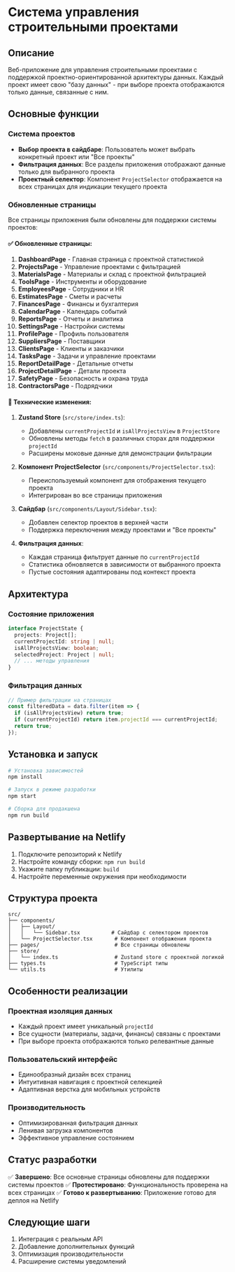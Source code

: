 # Система управления строительными проектами

## Описание

Веб-приложение для управления строительными проектами с поддержкой проектно-ориентированной архитектуры данных. Каждый проект имеет свою "базу данных" - при выборе проекта отображаются только данные, связанные с ним.

## Основные функции

### Система проектов
- **Выбор проекта в сайдбаре**: Пользователь может выбрать конкретный проект или "Все проекты"
- **Фильтрация данных**: Все разделы приложения отображают данные только для выбранного проекта
- **Проектный селектор**: Компонент `ProjectSelector` отображается на всех страницах для индикации текущего проекта

### Обновленные страницы

Все страницы приложения были обновлены для поддержки системы проектов:

#### ✅ Обновленные страницы:
1. **DashboardPage** - Главная страница с проектной статистикой
2. **ProjectsPage** - Управление проектами с фильтрацией
3. **MaterialsPage** - Материалы и склад с проектной фильтрацией
4. **ToolsPage** - Инструменты и оборудование
5. **EmployeesPage** - Сотрудники и HR
6. **EstimatesPage** - Сметы и расчеты
7. **FinancesPage** - Финансы и бухгалтерия
8. **CalendarPage** - Календарь событий
9. **ReportsPage** - Отчеты и аналитика
10. **SettingsPage** - Настройки системы
11. **ProfilePage** - Профиль пользователя
12. **SuppliersPage** - Поставщики
13. **ClientsPage** - Клиенты и заказчики
14. **TasksPage** - Задачи и управление проектами
15. **ReportDetailPage** - Детальные отчеты
16. **ProjectDetailPage** - Детали проекта
17. **SafetyPage** - Безопасность и охрана труда
18. **ContractorsPage** - Подрядчики

#### 🔧 Технические изменения:

1. **Zustand Store** (`src/store/index.ts`):
   - Добавлены `currentProjectId` и `isAllProjectsView` в `ProjectStore`
   - Обновлены методы `fetch` в различных сторах для поддержки `projectId`
   - Расширены моковые данные для демонстрации фильтрации

2. **Компонент ProjectSelector** (`src/components/ProjectSelector.tsx`):
   - Переиспользуемый компонент для отображения текущего проекта
   - Интегрирован во все страницы приложения

3. **Сайдбар** (`src/components/Layout/Sidebar.tsx`):
   - Добавлен селектор проектов в верхней части
   - Поддержка переключения между проектами и "Все проекты"

4. **Фильтрация данных**:
   - Каждая страница фильтрует данные по `currentProjectId`
   - Статистика обновляется в зависимости от выбранного проекта
   - Пустые состояния адаптированы под контекст проекта

## Архитектура

### Состояние приложения
```typescript
interface ProjectState {
  projects: Project[];
  currentProjectId: string | null;
  isAllProjectsView: boolean;
  selectedProject: Project | null;
  // ... методы управления
}
```

### Фильтрация данных
```typescript
// Пример фильтрации на страницах
const filteredData = data.filter(item => {
  if (isAllProjectsView) return true;
  if (currentProjectId) return item.projectId === currentProjectId;
  return true;
});
```

## Установка и запуск

```bash
# Установка зависимостей
npm install

# Запуск в режиме разработки
npm start

# Сборка для продакшена
npm run build
```

## Развертывание на Netlify

1. Подключите репозиторий к Netlify
2. Настройте команду сборки: `npm run build`
3. Укажите папку публикации: `build`
4. Настройте переменные окружения при необходимости

## Структура проекта

```
src/
├── components/
│   ├── Layout/
│   │   └── Sidebar.tsx          # Сайдбар с селектором проектов
│   └── ProjectSelector.tsx       # Компонент отображения проекта
├── pages/                        # Все страницы обновлены
├── store/
│   └── index.ts                  # Zustand store с проектной логикой
├── types.ts                      # TypeScript типы
└── utils.ts                      # Утилиты
```

## Особенности реализации

### Проектная изоляция данных
- Каждый проект имеет уникальный `projectId`
- Все сущности (материалы, задачи, финансы) связаны с проектами
- При выборе проекта отображаются только релевантные данные

### Пользовательский интерфейс
- Единообразный дизайн всех страниц
- Интуитивная навигация с проектной селекцией
- Адаптивная верстка для мобильных устройств

### Производительность
- Оптимизированная фильтрация данных
- Ленивая загрузка компонентов
- Эффективное управление состоянием

## Статус разработки

✅ **Завершено**: Все основные страницы обновлены для поддержки системы проектов
✅ **Протестировано**: Функциональность проверена на всех страницах
✅ **Готово к развертыванию**: Приложение готово для деплоя на Netlify

## Следующие шаги

1. Интеграция с реальным API
2. Добавление дополнительных функций
3. Оптимизация производительности
4. Расширение системы уведомлений